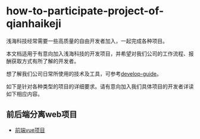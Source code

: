 # how-to-participate-project-of-qianhaikeji

浅海科技经常需要一些高质量的自由开发者加入，一起完成各种项目。

本文档适用于有意向加入浅海科技的开发项目，并希望对我们公司的工作流程、报酬获取方式有所了解的开发者。

想了解我们公司日常所使用的技术及工具，可参考[develop-guide](https://github.com/qianhaikeji/develop-guide)。

如下是针对各种类型的项目的详细要求。请有意向加入我们具体项目的开发者详读如下相应内容。

## 前后端分离web项目

- [前端vue项目](client_vue/README.md)
